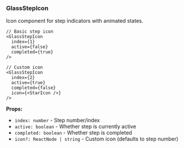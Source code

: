 ### GlassStepIcon

Icon component for step indicators with animated states.

```tsx
// Basic step icon
<GlassStepIcon
  index={1}
  active={false}
  completed={true}
/>

// Custom icon
<GlassStepIcon
  index={2}
  active={true}
  completed={false}
  icon={<StarIcon />}
/>
```

**Props:**
- `index: number` - Step number/index
- `active: boolean` - Whether step is currently active
- `completed: boolean` - Whether step is completed
- `icon?: ReactNode | string` - Custom icon (defaults to step number)
